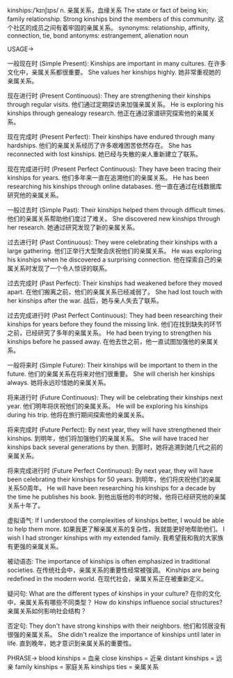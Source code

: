 kinships:/ˈkɪnʃɪps/
n.
亲属关系，血缘关系
The state or fact of being kin; family relationship.
Strong kinships bind the members of this community.  这个社区的成员之间有着牢固的亲属关系。
synonyms:  relationship, affinity, connection, tie, bond
antonyms:  estrangement, alienation
noun


USAGE->

一般现在时 (Simple Present):
Kinships are important in many cultures.  在许多文化中，亲属关系都很重要。
She values her kinships highly. 她非常重视她的亲属关系。

现在进行时 (Present Continuous):
They are strengthening their kinships through regular visits.  他们通过定期探访来加强亲属关系。
He is exploring his kinships through genealogy research. 他正在通过家谱研究探索他的亲属关系。


现在完成时 (Present Perfect):
Their kinships have endured through many hardships. 他们的亲属关系经历了许多艰难困苦依然存在。
She has reconnected with lost kinships. 她已经与失散的亲人重新建立了联系。

现在完成进行时 (Present Perfect Continuous):
They have been tracing their kinships for years.  他们多年来一直在追溯他们的亲属关系。
He has been researching his kinships through online databases.  他一直在通过在线数据库研究他的亲属关系。

一般过去时 (Simple Past):
Their kinships helped them through difficult times. 他们的亲属关系帮助他们度过了难关。
She discovered new kinships through her research.  她通过研究发现了新的亲属关系。

过去进行时 (Past Continuous):
They were celebrating their kinships with a large gathering.  他们正举行大型聚会庆祝他们的亲属关系。
He was exploring his kinships when he discovered a surprising connection. 他在探索自己的亲属关系时发现了一个令人惊讶的联系。

过去完成时 (Past Perfect):
Their kinships had weakened before they moved apart. 在他们搬离之前，他们的亲属关系已经减弱了。
She had lost touch with her kinships after the war.  战后，她与亲人失去了联系。


过去完成进行时 (Past Perfect Continuous):
They had been researching their kinships for years before they found the missing link.  他们在找到缺失的环节之前，已经研究了多年的亲属关系。
He had been trying to strengthen his kinships before he passed away.  在他去世之前，他一直试图加强他的亲属关系。


一般将来时 (Simple Future):
Their kinships will be important to them in the future.  他们的亲属关系在将来对他们很重要。
She will cherish her kinships always.  她将永远珍惜她的亲属关系。


将来进行时 (Future Continuous):
They will be celebrating their kinships next year.  他们明年将庆祝他们的亲属关系。
He will be exploring his kinships during his trip.  他将在旅行期间探索他的亲属关系。


将来完成时 (Future Perfect):
By next year, they will have strengthened their kinships. 到明年，他们将加强他们的亲属关系。
She will have traced her kinships back several generations by then. 到那时，她将追溯到她几代之前的亲属关系。

将来完成进行时 (Future Perfect Continuous):
By next year, they will have been celebrating their kinships for 50 years. 到明年，他们将庆祝他们的亲属关系50周年。
He will have been researching his kinships for a decade by the time he publishes his book.  到他出版他的书的时候，他将已经研究他的亲属关系十年了。

虚拟语气:
If I understood the complexities of kinships better, I would be able to help them more. 如果我更了解亲属关系的复杂性，我就能更好地帮助他们。
I wish I had stronger kinships with my extended family.  我希望我和我的大家族有更强的亲属关系。

被动语态:
The importance of kinships is often emphasized in traditional societies.  在传统社会中，亲属关系的重要性经常被强调。
Kinships are being redefined in the modern world.  在现代社会，亲属关系正在被重新定义。

疑问句:
What are the different types of kinships in your culture? 在你的文化中，亲属关系有哪些不同类型？
How do kinships influence social structures? 亲属关系如何影响社会结构？

否定句:
They don't have strong kinships with their neighbors. 他们和邻居没有很强的亲属关系。
She didn't realize the importance of kinships until later in life. 直到晚年，她才意识到亲属关系的重要性。


PHRASE->
blood kinships = 血亲
close kinships = 近亲
distant kinships = 远亲
family kinships = 家庭关系
kinships ties = 亲属关系
